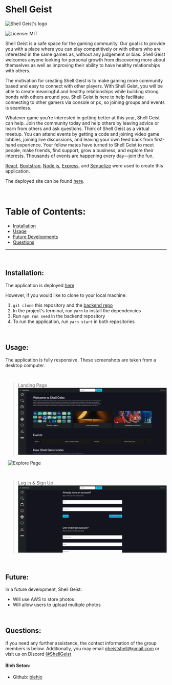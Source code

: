 # Shell Geist

  ![Shell Geist's logo](https://drive.google.com/file/d/1RC9_sx1ISGCp7hN_z14AhZ3-RE2350ih/view?usp=sharing)
  
  ![License: MIT](<https://img.shields.io/badge/License-MIT-yellow.svg>)
  
  Shell Geist is a safe space for the gaming community. Our goal is to provide you with a place where you can play competitively or with others who are interested in the same games as, without any judgement or bias. Shell Geist welcomes anyone looking for personal growth from discovering more about themselves as well as improving their ability to have healthy relationships with others.
  
  The motivation for creating Shell Geist is to make gaming more community based and easy to connect with other players. With Shell Geist, you will be able to create meaningful and healthy relationships while building strong bonds with others around you. Shell Geist is here to help facilitate connecting to other gamers via console or pc, so joining groups and events is seamless.

  Whatever game you’re interested in getting better at this year, Shell Geist can help. Join the community today and help others by leaving advice or learn from others and ask questions. Think of Shell Geist as a virtual meetup. You can attend events by getting a code and joining video game lobbies, joining live discussions, and leaving your own feed back from first-hand experience. Your fellow mates have turned to Shell Geist to meet people, make friends, find support, grow a business, and explore their interests. Thousands of events are happening every day—join the fun.

  [React](https://reactjs.org/), [Bootstrap](https://react-bootstrap.github.io/), [Node.js](https://nodejs.org/en/), [Express](https://expressjs.com/), and [Sequelize](https://www.sequelize.org/) were used to create this application.

 The deployed site can be found [here](https://discord.gg/sKywbh5R).


  &nbsp;
  # Table of Contents:
  * [Installation](#installation)
  * [Usage](#usage)
  * [Future Developments](#future)
  * [Questions](#questions)
  
---
&nbsp;
  ## Installation:
The application is deployed [here](https://)


  However, if you would like to clone to your local machine:
  &nbsp;
  1. `git clone` this repository and the [backend repo](https://github.com/Blehjo/shell-geist-back-end)
  2. In the project's terminal, run `yarn` to install the dependencies
  4. Run `npm run seed` in the backend repository
  5. To run the application, run `yarn start` in both repositories

  &nbsp;
  ## Usage:
  The application is fully responsive. These screenshots are taken from a desktop computer.

&nbsp;
> Landing Page
![Landing Page](https://raw.githubusercontent.com/Blehjo/shell-geist-back-end/main/.github/images/landingpage.png) 

&nbsp;
![Explore Page](https://raw.githubusercontent.com/Blehjo/shell-geist-back-end/main/.github/images/explorepage.png)

&nbsp;
> Log in & Sign Up
![Log in](https://raw.githubusercontent.com/Blehjo/shell-geist-back-end/main/.github/images/signinpage.png)

&nbsp;
  ## Future:
In a future development, Shell Geist:
  
  * Will use AWS to store photos
  * Will allow users to upload multiple photos

  &nbsp;
  ## Questions:
  If you need any further assistance, the contact information of the group members is below. Additionally, you may email gheistshell@gmail.com or visit us on Discord [@ShellGeist](https://discord.gg/sKywbh5R)

  #### Bleh Seton: 
  * Github: [blehjo](https://github.com/Blehjo)
